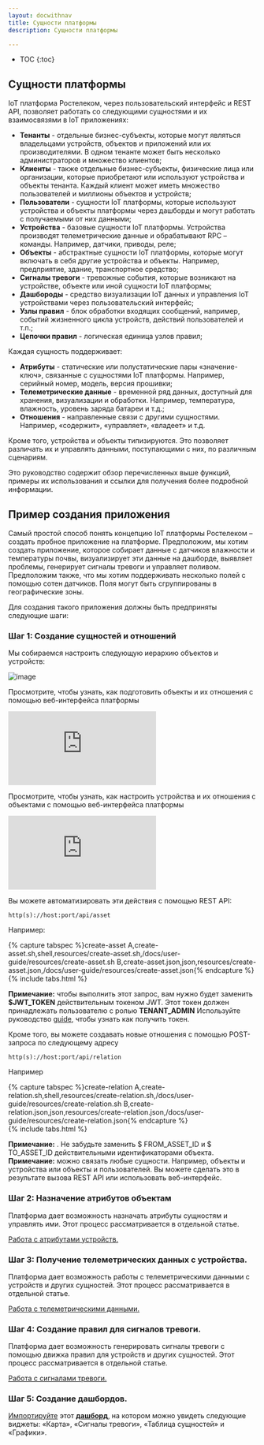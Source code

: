 ```yaml
---
layout: docwithnav
title: Сущности платформы
description: Сущности платформы

---
```


* TOC
{:toc}

## Сущности платформы


IoT платформа Ростелеком, через пользовательский интерфейс и REST API, позволяет работать со следующими сущностями   и их взаимосвязями в IoT приложениях:
 
 - **Тенанты** - отдельные бизнес-субъекты, которые могут являться владельцами устройств, объектов и приложений или их производителями. В одном тенанте может быть несколько администраторов и множество клиентов;
 - **Клиенты** - также отдельные бизнес-субъекты, физические лица или организации, которые приобретают или используют устройства и объекты тенанта. Каждый клиент может иметь множество пользователей и миллионы объектов и устройств;
 - **Пользователи** - сущности IoT платформы, которые используют устройства и объекты платформы через дашборды и могут работать с получаемыми от них данными;
 - **Устройства** - базовые сущности IoT платформы. Устройства производят телеметрические данные и обрабатывают RPC – команды. Например, датчики, приводы, реле;
 - **Объекты** - абстрактные сущности IoT платформы, которые могут включать в себя другие устройства и объекты. Например, предприятие, здание, транспортное средство;      
 - **Сигналы тревоги** - тревожные события, которые возникают на устройстве, объекте или иной сущности IoT платформы;
 - **Дашбороды** - средство визуализации IoT данных и управления IoT устройствами через пользовательский интерфейс; 
 - **Узлы правил** - блок обработки входящих сообщений, например, событий жизненного цикла устройств, действий пользователей и т.п.;
 - **Цепочки правил** - логическая единица узлов правил;


Каждая сущность поддерживает:

 - **Атрибуты** - статические или полустатические пары «значение-ключ», связанные с сущностями IoT платформы. Например, серийный номер, модель, версия прошивки;
 - **Телеметрические данные** - временной ряд данных, доступный для хранения, визуализации и обработки. Например, температура, влажность, уровень заряда батареи и т.д.;
 - **Отношения** - направленные связи с другими сущностями. Например, «содержит», «управляет», «владеет» и т.д.
 
Кроме того, устройства и объекты типизируются. Это позволяет различать их и управлять данными, поступающими с них, по различным сценариям.

Это руководство содержит обзор перечисленных выше функций, примеры их использования и ссылки для получения более подробной информации.  

## Пример создания приложения

Самый простой способ понять концепцию IoT платформы Ростелеком – создать пробное приложение на платформе. 
Предположим, мы хотим создать приложение, которое собирает данные с датчиков влажности и температуры почвы, визуализирует эти данные на дашборде, выявляет проблемы, генерирует сигналы тревоги и управляет поливом. Предположим также, что мы хотим поддерживать несколько полей с помощью сотен датчиков. Поля могут быть сгруппированы в географические зоны. 

Для создания такого приложения должны быть предприняты следующие шаги:


### Шаг 1: Создание сущностей и отношений

Мы собираемся настроить следующую иерархию объектов и устройств: 


 ![image](/images/user-guide/entities-and-relations.svg)
 
 
Просмотрите, чтобы узнать, как подготовить объекты и их отношения с помощью веб-интерфейса платформы

  
<div id="video">
    <div id="video_wrapper">
        <iframe src="https://www.youtube.com/embed/C-JoOfTBeT0" frameborder="0" allowfullscreen></iframe>
    </div>
</div>

Просмотрите, чтобы узнать, как настроить устройства и их отношения с объектами с помощью веб-интерфейса платформы


<div id="video">
    <div id="video_wrapper">
        <iframe src="https://www.youtube.com/embed/BUFinxvzIo4" frameborder="0" allowfullscreen></iframe>
    </div>
</div>

Вы можете автоматизировать эти действия с помощью REST API:

```shell 
http(s)://host:port/api/asset
```
Например:

{% capture tabspec %}create-asset
A,create-asset.sh,shell,resources/create-asset.sh,/docs/user-guide/resources/create-asset.sh
B,create-asset.json,json,resources/create-asset.json,/docs/user-guide/resources/create-asset.json{% endcapture %}  
{% include tabs.html %}

**Примечание:** чтобы выполнить этот запрос, вам нужно будет заменить **$JWT_TOKEN** действительным токеном JWT. 
Этот токен должен принадлежать пользователю с ролью **TENANT_ADMIN** Используйте руководство [guide](/docs/reference/rest-api/#rest-api-auth), чтобы узнать как получить токен.

Кроме того, вы можете создавать новые отношения с помощью POST-запроса по следующему адресу

```shell 
http(s)://host:port/api/relation
```

Например

{% capture tabspec %}create-relation
A,create-relation.sh,shell,resources/create-relation.sh,/docs/user-guide/resources/create-relation.sh
B,create-relation.json,json,resources/create-relation.json,/docs/user-guide/resources/create-relation.json{% endcapture %}  
{% include tabs.html %}

**Примечание:** . Не забудьте заменить $ FROM_ASSET_ID и $ TO_ASSET_ID действительными идентификаторами объекта. 
**Примечание:** можно связать любые сущности. Например, объекты и устройства или объекты и пользователей. Вы можете сделать это в результате вызова REST API или использовать веб-интерфейс.


### Шаг 2: Назначение атрибутов объектам

Платформа дает возможность назначать атрибуты сущностям и управлять ими. Этот процесс рассматривается в отдельной статье.
  
<p><a href="/docs/user-guide/attributes" class="button">Работа с атрибутами устройств.</a></p>

### Шаг 3: Получение телеметрических данных с устройства.

Платформа дает возможность работы с телеметрическими данными с устройств и других сущностей. Этот процесс рассматривается в отдельной статье.

<p><a href="/docs/user-guide/telemetry" class="button">Работа с телеметрическими данными.</a></p>

### Шаг 4: Создание правил для сигналов тревоги.

Платформа дает возможность генерировать сигналы тревоги с помощью движка правил для устройств и других сущностей.  Этот процесс рассматривается в отдельной статье.

<p><a href="/docs/user-guide/alarms" class="button">Работа с сигналами тревоги.</a></p>

### Шаг 5: Создание дашбордов.

[Импортируйте](/docs/user-guide/ui/dashboards/#dashboard-import) этот [**дашборд**](/docs/user-guide/resources/region_fields_dashboard.json), на котором можно увидеть следующие виджеты: «Карта», «Сигналы тревоги», «Таблица сущностей» и «Графики».


